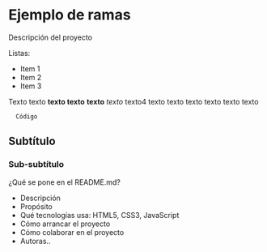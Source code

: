 # Ejemplo de ramas

Descripción del proyecto

Listas:

- Item 1
- Item 2
- Item 3

Texto texto **texto texto** __texto__ *texto* texto4 texto texto texto texto texto texto

```
  Código
```

## Subtítulo

### Sub-subtítulo

¿Qué se pone en el README.md?

- Descripción
- Propósito
- Qué tecnologías usa: HTML5, CSS3, JavaScript
- Cómo arrancar el proyecto
- Cómo colaborar en el proyecto
- Autoras..

